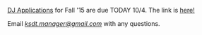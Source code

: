 [DJ Applications](http://goo.gl/forms/6O5Dslq7r3) for Fall '15 are due TODAY 10/4. The link is [here!](http://goo.gl/forms/6O5Dslq7r3)

Email *ksdt.manager@gmail.com* with any questions.
